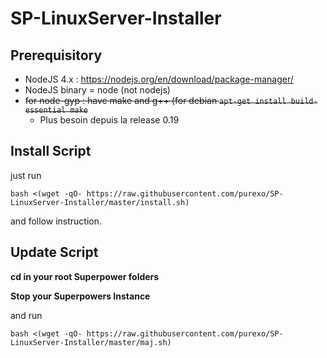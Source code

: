 # SP-LinuxServer-Installer

## Prerequisitory
- NodeJS 4.x : https://nodejs.org/en/download/package-manager/
- NodeJS binary = node (not nodejs)
- <del> for node-gyp : have make and g++ (for debian `apt-get install build-essential make` </del>
    - Plus besoin depuis la release 0.19

## Install Script
just run

    bash <(wget -qO- https://raw.githubusercontent.com/purexo/SP-LinuxServer-Installer/master/install.sh)
    
and follow instruction.

## Update Script
**cd in your root Superpower folders**

**Stop your Superpowers Instance**

and run

    bash <(wget -qO- https://raw.githubusercontent.com/purexo/SP-LinuxServer-Installer/master/maj.sh)
